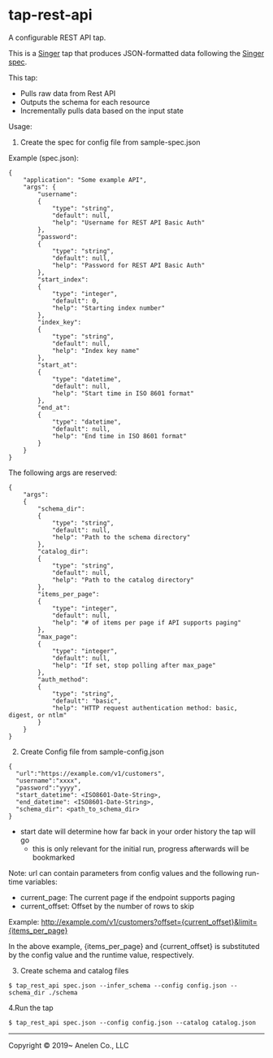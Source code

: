 # tap-rest-api

A configurable REST API tap.

This is a [Singer](https://singer.io) tap that produces JSON-formatted data
following the [Singer
spec](https://github.com/singer-io/getting-started/blob/master/SPEC.md).

This tap:

- Pulls raw data from Rest API
- Outputs the schema for each resource
- Incrementally pulls data based on the input state

Usage:

1. Create the spec for config file from sample-spec.json

Example (spec.json):

```
{
    "application": "Some example API",
    "args": {
        "username":
        {
            "type": "string",
            "default": null,
            "help": "Username for REST API Basic Auth"
        },
        "password":
        {
            "type": "string",
            "default": null,
            "help": "Password for REST API Basic Auth"
        },
        "start_index":
        {
            "type": "integer",
            "default": 0,
            "help": "Starting index number"
        },
        "index_key":
        {
            "type": "string",
            "default": null,
            "help": "Index key name"
        },
        "start_at":
        {
            "type": "datetime",
            "default": null,
            "help": "Start time in ISO 8601 format"
        },
        "end_at":
        {
            "type": "datetime",
            "default": null,
            "help": "End time in ISO 8601 format"
        }
    }
}
```

The following args are reserved:

```
{
    "args":
    {
        "schema_dir":
        {
            "type": "string",
            "default": null,
            "help": "Path to the schema directory"
        },
        "catalog_dir":
        {
            "type": "string",
            "default": null,
            "help": "Path to the catalog directory"
        },
        "items_per_page":
        {
            "type": "integer",
            "default": null,
            "help": "# of items per page if API supports paging"
        },
        "max_page":
        {
            "type": "integer",
            "default": null,
            "help": "If set, stop polling after max_page"
        },
        "auth_method":
        {
            "type": "string",
            "default": "basic",
            "help": "HTTP request authentication method: basic, digest, or ntlm"
        }
    }
}
```

2. Create Config file from sample-config.json

```
{
  "url":"https://example.com/v1/customers",
  "username":"xxxx",
  "password":"yyyy",
  "start_datetime": <ISO8601-Date-String>,
  "end_datetime": <ISO8601-Date-String>,
  "schema_dir": <path_to_schema_dir>
}
```

- start date will determine how far back in your order history the tap will go
	- this is only relevant for the initial run, progress afterwards will be bookmarked

Note: url can contain parameters from config values and the following run-time variables:

- current_page: The current page if the endpoint supports paging
- current_offset: Offset by the number of rows to skip

Example: http://example.com/v1/customers?offset={current_offset}&limit={items_per_page}

In the above example, {items_per_page} and {current_offset} is substituted by the config value and the runtime value, respectively.

3. Create schema and catalog files

```
$ tap_rest_api spec.json --infer_schema --config config.json --schema_dir ./schema
```

4.Run the tap

```
$ tap_rest_api spec.json --config config.json --catalog catalog.json
```

---

Copyright &copy; 2019~ Anelen Co., LLC

